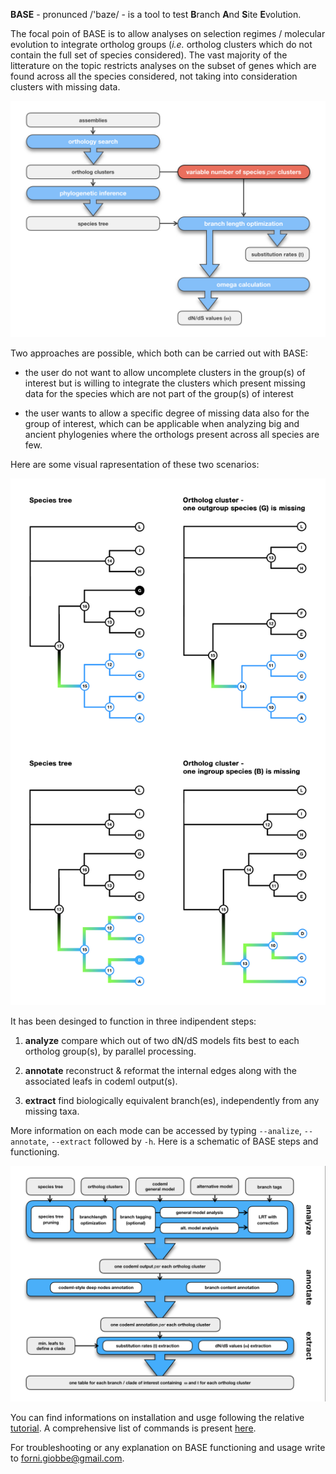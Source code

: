 **BASE** - pronunced  /'baze/ - is a tool to test **B**ranch **A**nd **S**ite **E**volution.



The focal poin of BASE is to allow analyses on selection regimes / molecular evolution to integrate ortholog groups (*i.e.* ortholog clusters which do not 
contain the full set of species considered). The vast majority of the litterature on the topic restricts analyses on the subset of genes which are found across all the species considered,
not taking into consideration clusters with missing data. 

![Image description](https://github.com/for-giobbe/BASE/blob/master/figures/Fig.0.jpeg)

Two approaches are possible, which both can be carried out with BASE:

* the user do not want to allow uncomplete clusters in the group(s) of interest but is willing to integrate the clusters which present missing data for the species which are not part of the group(s) of interest

* the user wants to allow a specific degree of missing data also for the group of interest, which can be applicable when analyzing big and ancient phylogenies where the orthologs present across all  species are few.

Here are some visual rapresentation of these two scenarios:

![Image description](https://github.com/for-giobbe/BASE/blob/master/figures/Fig.2.jpg)

It has been desinged to function in three indipendent steps:

1.   **analyze**        compare which out of two dN/dS models fits best to each ortholog group(s), by parallel processing.

2.   **annotate**	reconstruct & reformat the internal edges along with the associated leafs in codeml output(s).

3.   **extract**        find biologically equivalent branch(es), independently from any missing taxa.

More information on each mode can be accessed by typing ```--analize```, ```--annotate```, ```--extract``` followed by ```-h```.
Here is a schematic of BASE steps and functioning.

![Image description](https://github.com/for-giobbe/BASE/blob/master/figures/Fig.3.png)

You can find informations on installation and usge following the relative [tutorial](https://github.com/for-giobbe/BASE/blob/master/tutorial_0.md).
A comprehensive list of commands is present [here](https://github.com/for-giobbe/BASE/blob/master/command_list.md).

For troubleshooting or any explanation on BASE functioning and usage write to forni.giobbe@gmail.com.
